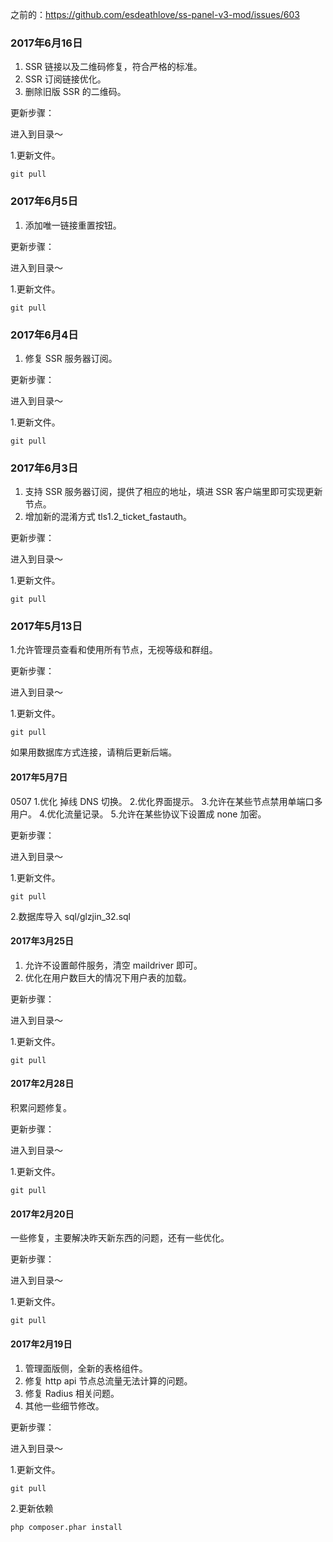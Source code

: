 之前的：https://github.com/esdeathlove/ss-panel-v3-mod/issues/603

### 2017年6月16日

1. SSR 链接以及二维码修复，符合严格的标准。
2. SSR 订阅链接优化。
3.  删除旧版 SSR 的二维码。

更新步骤：

进入到目录～

1.更新文件。

`git pull`

### 2017年6月5日

1. 添加唯一链接重置按钮。

更新步骤：

进入到目录～

1.更新文件。

`git pull`

### 2017年6月4日

1. 修复 SSR 服务器订阅。

更新步骤：

进入到目录～

1.更新文件。

`git pull`

### 2017年6月3日

1. 支持 SSR 服务器订阅，提供了相应的地址，填进 SSR 客户端里即可实现更新节点。
2. 增加新的混淆方式 tls1.2_ticket_fastauth。

更新步骤：

进入到目录～

1.更新文件。

`git pull`

### 2017年5月13日

1.允许管理员查看和使用所有节点，无视等级和群组。

更新步骤：

进入到目录～

1.更新文件。

`git pull`

如果用数据库方式连接，请稍后更新后端。

#### 2017年5月7日

0507
    1.优化 掉线 DNS 切换。
    2.优化界面提示。
    3.允许在某些节点禁用单端口多用户。
    4.优化流量记录。
    5.允许在某些协议下设置成 none 加密。


更新步骤：

进入到目录～

1.更新文件。

`git pull`

2.数据库导入 sql/glzjin_32.sql

#### 2017年3月25日

1. 允许不设置邮件服务，清空 maildriver 即可。
2. 优化在用户数巨大的情况下用户表的加载。

更新步骤：

进入到目录～

1.更新文件。

`git pull`

#### 2017年2月28日

积累问题修复。

更新步骤：

进入到目录～

1.更新文件。

`git pull`

#### 2017年2月20日

一些修复，主要解决昨天新东西的问题，还有一些优化。

更新步骤：

进入到目录～

1.更新文件。

`git pull`

#### 2017年2月19日

1. 管理面版侧，全新的表格组件。
2. 修复 http api 节点总流量无法计算的问题。
3. 修复 Radius 相关问题。
4. 其他一些细节修改。

更新步骤：

进入到目录～

1.更新文件。

`git pull`

2.更新依赖

`php composer.phar install`

